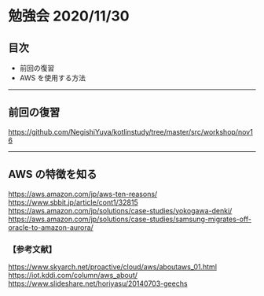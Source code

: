 # 勉強会 2020/11/30

## 目次

-   前回の復習
-   AWS を使用する方法

---

## 前回の復習

https://github.com/NegishiYuya/kotlinstudy/tree/master/src/workshop/nov16

---

## AWS の特徴を知る

https://aws.amazon.com/jp/aws-ten-reasons/
https://www.sbbit.jp/article/cont1/32815
https://aws.amazon.com/jp/solutions/case-studies/yokogawa-denki/
https://aws.amazon.com/jp/solutions/case-studies/samsung-migrates-off-oracle-to-amazon-aurora/

### 【参考文献】

https://www.skyarch.net/proactive/cloud/aws/aboutaws_01.html
https://iot.kddi.com/column/aws_about/
https://www.slideshare.net/horiyasu/20140703-geechs
